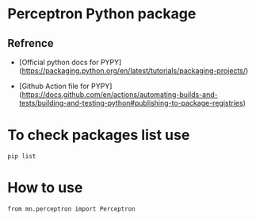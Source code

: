 # **Perceptron Python package**


## Refrence

* [Official python docs for PYPY] (https://packaging.python.org/en/latest/tutorials/packaging-projects/)

* [Github Action file for PYPY] (https://docs.github.com/en/actions/automating-builds-and-tests/building-and-testing-python#publishing-to-package-registries)

# To check packages list use
```
pip list
```
# How to use
```
from mn.perceptron import Perceptron
```